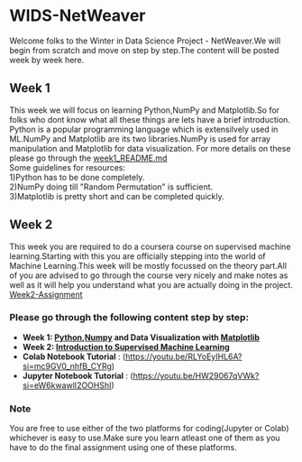 # WIDS-NetWeaver
Welcome folks to the Winter in Data Science Project - NetWeaver.We will begin from scratch and move on step by step.The content will be posted week by week here.
## **Week 1** 
  This week we will focus on learning Python,NumPy and Matplotlib.So for folks who dont know what all these things are lets have a brief introduction.
Python is a popular programming language which is extensilvely used in ML.NumPy and Matplotlib are its two libraries.NumPy is used for array manipulation and Matplotlib for data visualization.
For more details on these please go through the [week1_README.md](https://github.com/PiyushiAnand/WIDS-NetWeaver/blob/main/week1_README.md)  
Some guidelines for resources:  
1)Python has to be done completely.  
2)NumPy doing till "Random Permutation" is sufficient.  
3)Matplotlib is pretty short and can be completed quickly.  
## **Week 2** 
  This week you are required to do a coursera course on supervised machine learning.Starting with this you are officially stepping into the world of Machine Learning.This week will be mostly focussed on the theory part.All of you are advised to go through the course very nicely and make notes as well as it will help you understand what you are actually doing in the project.
  [Week2-Assignment](https://docs.google.com/document/d/1mpbGFYHEMcbdJ5uzWZXadYQhvrCsYFq187ZT941-_Rc/edit?usp=sharing)
### Please go through the following content step by step:
* **Week 1: [Python](https://scrimba.com/learn/python),[Numpy](https://www.w3schools.com/python/numpy/default.asp) and Data Visualization with [Matplotlib](https://www.w3schools.com/python/matplotlib_intro.asp)**
* **Week 2: [Introduction to Supervised Machine Learning](https://www.coursera.org/learn/machine-learning/home/week/1)**
* **Colab Notebook Tutorial** : (https://youtu.be/RLYoEyIHL6A?si=mc9GV0_nhfB_CYRg)
* **Jupyter Notebook Tutorial** : (https://youtu.be/HW29067qVWk?si=eW6kwawlI2OOHShI)
### Note
You are free to use either of the two platforms for coding(Jupyter or Colab) whichever is easy to use.Make sure you learn atleast one of them as you have to do the final assignment using one of these platforms.
